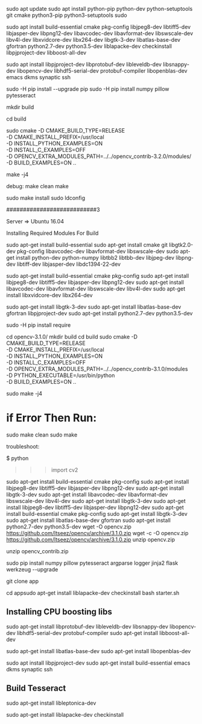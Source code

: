 

sudo apt update
sudo apt install python-pip python-dev python-setuptools git cmake python3-pip python3-setuptools sudo 

sudo apt install build-essential cmake pkg-config libjpeg8-dev libtiff5-dev libjasper-dev libpng12-dev libavcodec-dev libavformat-dev libswscale-dev libv4l-dev  libxvidcore-dev libx264-dev libgtk-3-dev libatlas-base-dev gfortran python2.7-dev python3.5-dev liblapacke-dev checkinstall libpjproject-dev libboost-all-dev

sudo apt install libpjproject-dev libprotobuf-dev libleveldb-dev libsnappy-dev libopencv-dev libhdf5-serial-dev protobuf-compiler libopenblas-dev emacs dkms synaptic ssh





sudo -H pip install --upgrade pip
sudo -H pip install numpy pillow pytesseract 


mkdir build

cd build

sudo cmake -D CMAKE_BUILD_TYPE=RELEASE \
    -D CMAKE_INSTALL_PREFIX=/usr/local \
    -D INSTALL_PYTHON_EXAMPLES=ON \
    -D INSTALL_C_EXAMPLES=OFF \
    -D OPENCV_EXTRA_MODULES_PATH=../../opencv_contrib-3.2.0/modules/ \
    -D BUILD_EXAMPLES=ON ..


make -j4

debug:
make clean
make


sudo make install
sudo ldconfig

###########################3


Server => Ubuntu 16.04

Installing Required Modules For Build


sudo apt-get install build-essential
sudo apt-get install cmake git libgtk2.0-dev pkg-config libavcodec-dev libavformat-dev libswscale-dev
sudo apt-get install python-dev python-numpy libtbb2 libtbb-dev libjpeg-dev libpng-dev libtiff-dev libjasper-dev libdc1394-22-dev

sudo apt-get install build-essential cmake pkg-config
sudo apt-get install libjpeg8-dev libtiff5-dev libjasper-dev libpng12-dev
sudo apt-get install libavcodec-dev libavformat-dev libswscale-dev libv4l-dev
sudo apt-get install libxvidcore-dev libx264-dev

sudo apt-get install libgtk-3-dev
sudo apt-get install libatlas-base-dev gfortran libpjproject-dev
sudo apt-get install python2.7-dev python3.5-dev





sudo -H pip install require

cd opencv-3.1.0/
mkdir build
cd build
sudo cmake -D CMAKE_BUILD_TYPE=RELEASE \
    -D CMAKE_INSTALL_PREFIX=/usr/local \
    -D INSTALL_PYTHON_EXAMPLES=ON \
    -D INSTALL_C_EXAMPLES=OFF \
    -D OPENCV_EXTRA_MODULES_PATH=../../opencv_contrib-3.1.0/modules \
    -D PYTHON_EXECUTABLE=/usr/bin/python \
    -D BUILD_EXAMPLES=ON ..


sudo make -j4 

# if Error Then Run:
sudo make clean
sudo make


troubleshoot:

$ python
>>> import cv2




sudo apt-get install build-essential cmake pkg-config
sudo apt-get install libjpeg8-dev libtiff5-dev libjasper-dev libpng12-dev
sudo apt-get install libgtk-3-dev
sudo apt-get install libavcodec-dev libavformat-dev libswscale-dev libv4l-dev
sudo apt-get install libgtk-3-dev
sudo apt-get install libjpeg8-dev libtiff5-dev libjasper-dev libpng12-dev
sudo apt-get install build-essential cmake pkg-config
sudo apt-get install libgtk-3-dev
sudo apt-get install libatlas-base-dev gfortran
sudo apt-get install python2.7-dev python3.5-dev
wget -O opencv.zip https://github.com/Itseez/opencv/archive/3.1.0.zip
wget -c -O opencv.zip https://github.com/Itseez/opencv/archive/3.1.0.zip
unzip opencv.zip 

unzip opencv_contrib.zip 




sudo pip install numpy pillow pytesseract argparse logger jinja2 flask werkzeug --upgrade




git clone <link> app


cd appsudo apt-get install liblapacke-dev checkinstall
bash starter.sh




## Installing CPU boosting libs ##
sudo apt-get install libprotobuf-dev libleveldb-dev libsnappy-dev libopencv-dev libhdf5-serial-dev protobuf-compiler
sudo apt-get install libboost-all-dev

sudo apt-get install libatlas-base-dev
sudo apt-get install libopenblas-dev

sudo apt install libpjproject-dev
sudo apt-get install build-essential emacs dkms synaptic ssh




## Build Tesseract ##

sudo apt-get install libleptonica-dev



sudo apt-get install liblapacke-dev checkinstall

